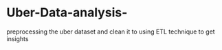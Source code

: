 # Uber-Data-analysis-
preprocessing the uber dataset and clean it to using ETL technique to get insights
